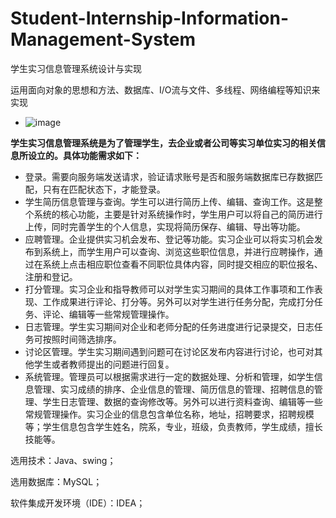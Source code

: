 # Student-Internship-Information-Management-System

学生实习信息管理系统设计与实现

运用面向对象的思想和方法、数据库、I/O流与文件、多线程、网络编程等知识来实现
- ![image](https://github.com/cuican233/Student-Internship-Information-Management-System/assets/76203270/d9abe04a-bd5a-409b-8651-dd4868b5a9fd)



**学生实习信息管理系统是为了管理学生，去企业或者公司等实习单位实习的相关信息所设立的。具体功能需求如下：**

- 登录。需要向服务端发送请求，验证请求账号是否和服务端数据库已存数据匹配，只有在匹配状态下，才能登录。
- 学生简历信息管理与查询。学生可以进行简历上传、编辑、查询工作。这是整个系统的核心功能，主要是针对系统操作时，学生用户可以将自己的简历进行上传，同时完善学生的个人信息，实现将简历保存、编辑、导出等功能。
- 应聘管理。企业提供实习机会发布、登记等功能。实习企业可以将实习机会发布到系统上，而学生用户可以查询、浏览这些职位信息，并进行应聘操作，通过在系统上点击相应职位查看不同职位具体内容，同时提交相应的职位报名、注册和登记。
- 打分管理。实习企业和指导教师可以对学生实习期间的具体工作事项和工作表现、工作成果进行评论、打分等。另外可以对学生进行任务分配，完成打分任务、评论、编辑等一些常规管理操作。
- 日志管理。学生实习期间对企业和老师分配的任务进度进行记录提交，日志任务可按照时间筛选排序。 
- 讨论区管理。学生实习期间遇到问题可在讨论区发布内容进行讨论，也可对其他学生或者教师提出的问题进行回复。
- 系统管理。管理员可以根据需求进行一定的数据处理、分析和管理，如学生信息管理、实习成绩的排序、企业信息的管理、简历信息的管理、招聘信息的管理、学生日志管理、数据的查询修改等。另外可以进行资料查询、编辑等一些常规管理操作。实习企业的信息包含单位名称，地址，招聘要求，招聘规模等；学生信息包含学生姓名，院系，专业，班级，负责教师，学生成绩，擅长技能等。



选用技术：Java、swing；

选用数据库：MySQL；

软件集成开发环境（IDE）：IDEA；
